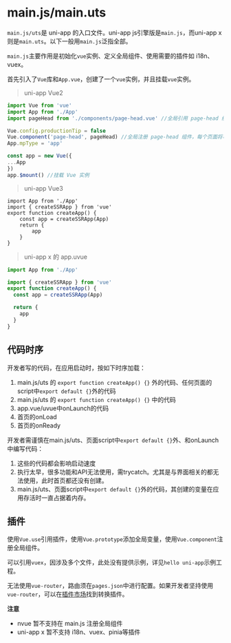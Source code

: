 # main.js/main.uts

`main.js/uts`是 uni-app 的入口文件。uni-app js引擎版是`main.js`，而uni-app x则是`main.uts`。以下一般用`main.js`泛指全部。

`main.js`主要作用是初始化`vue`实例、定义全局组件、使用需要的插件如 i18n、vuex。

首先引入了`Vue`库和`App.vue`，创建了一个`vue`实例，并且挂载`vue`实例。

> uni-app Vue2

```js
import Vue from 'vue'
import App from './App'
import pageHead from './components/page-head.vue' //全局引用 page-head 组件

Vue.config.productionTip = false
Vue.component('page-head', pageHead) //全局注册 page-head 组件，每个页面将可以直接使用该组件
App.mpType = 'app'

const app = new Vue({
...App
})
app.$mount() //挂载 Vue 实例

```

> uni-app Vue3

```JS
import App from './App'
import { createSSRApp } from 'vue'
export function createApp() {
    const app = createSSRApp(App)
    return {
        app
    }
}
```

> uni-app x 的 app.uvue

```ts
import App from './App'

import { createSSRApp } from 'vue'
export function createApp() {
  const app = createSSRApp(App)

  return {
    app
  }
}
```

## 代码时序

开发者写的代码，在应用启动时，按如下时序加载：
1. main.js/uts 的 `export function createApp() {}` 外的代码、任何页面的script中`export default {}`外的代码
2. main.js/uts 的 `export function createApp() {}` 中的代码
3. app.vue/uvue中onLaunch的代码
4. 首页的onLoad
5. 首页的onReady

开发者需谨慎在main.js/uts、页面script中`export default {}`外、和onLaunch中编写代码：
1. 这些的代码都会影响启动速度
2. 执行太早，很多功能和API无法使用，需trycatch。尤其是与界面相关的都无法使用，此时首页都还没有创建。
3. main.js/uts、页面script中`export default {}`外的代码，其创建的变量在应用存活时一直占据着内存。


## 插件

使用`Vue.use`引用插件，使用`Vue.prototype`添加全局变量，使用`Vue.component`注册全局组件。

可以引用`vuex`，因涉及多个文件，此处没有提供示例，详见`hello uni-app`示例工程。

无法使用`vue-router`，路由须在`pages.json`中进行配置。如果开发者坚持使用`vue-router`，可以在[插件市场](https://ext.dcloud.net.cn/search?q=vue-router)找到转换插件。


**注意**
- nvue 暂不支持在 main.js 注册全局组件
- uni-app x 暂不支持 i18n、vuex、pinia等插件
